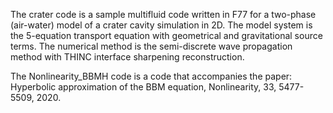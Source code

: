The crater code is a sample multifluid code written in F77 for a two-phase (air-water) model of a crater cavity simulation in 2D. The model system is the 5-equation transport equation with geometrical and gravitational source terms. The numerical method is the semi-discrete wave propagation method with THINC interface sharpening reconstruction.

The Nonlinearity_BBMH code is a code that accompanies the paper:  Hyperbolic approximation of the BBM equation, Nonlinearity, 33, 5477-5509, 2020.
